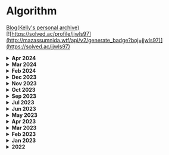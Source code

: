 # Algorithm

[Blog(Kelly's personal archive)](https://junmusu.tistory.com)  
[![https://solved.ac/profile/jjwls97](http://mazassumnida.wtf/api/v2/generate_badge?boj=jjwls97)](https://solved.ac/jjwls97)

<details>
  <summary>
    <b>Apr 2024</b>
  </summary>

### Apr 5, 2024
- BOJ4803: 트리 - Python

</details>

<details>
  <summary>
    <b>Mar 2024</b>
  </summary>

### Mar 22, 2024
- BOJ 1414: 불우이웃돕기 - Swift
- BOJ 1368: 물대기 - Swift
- BOJ 18223: 민준이와 마산 그리고 건우 - Swift

### Mar 21, 2024
- Programmers: 데이터 분석 - Python
- Programmers: 붕대 감기 - Python
- Programmers: 이웃한 칸 - Python

### Mar 19, 2024
- Programmers: 폰켓몬 - Python
- Programmers: 같은 숫자는 싫어 - Python
- Programmers: 완주하지 못한 선수 - Python

### Mar 18, 2024
- Programmers: 가장 큰 정사각형 찾기 - Swift
- Programmers: 가장 많이 받은 선물 - Swift

### Mar 15, 2024
- Programmers: 문자열 압축 - Swift

### Mar 4, 2024
- BOJ 1005: ACM Craft - C++

### Mar 1, 2024
- BOJ 11054: 가장 긴 바이토닉 부분 수열 - Swift

</details>

<details>
  <summary>
    <b>Feb 2024</b>
  </summary>

### Feb 25, 2024
- BOJ 17144: 미세먼지 안녕! - Swift

### Feb 24, 2024
- BOJ 17070: 파이프 옮기기 1 - Swift

### Feb 22, 2024
- BOJ 13172: Σ - Swift ▲
- BOJ 15666: N과 M(12) - Swift

### Feb 19, 2024
- BOJ 12851: 숨바꼭질 2 - Swift

### Feb 18, 2024
- BOJ 2096: 내려가기 - Swift
- BOJ 2448: 별 찍기 - 11 - Swift

### Feb 16, 2024
- BOJ 18110: solved.ac - C++

### Feb 12, 2024
- BOJ 21736: 헌내기는 친구가 필요해 - Swift
- BOJ 20529: 가장 가까운 세 사람의 심리적 거리 - Swift

### Feb 11, 2024
- BOJ 14940: 쉬운 최단거리 - Swift

</details>

<details>
  <summary>
    <b>Dec 2023</b>
  </summary>

### Dec 19, 2023
- BOJ 13424: 비밀 모임 - Swift

### Dec 8, 2023
- Programmers: 수식 최대화 - Swift

### Dec 7, 2023
- BOJ 2638: 치즈 - Swift
- BOJ 13275: 가장 긴 팰린드롬 부분 문자열 - Swift
- Programmers: 달리기 경주 - Swift

### Dec 6, 2023
- BOJ 2146: 다리 만들기 - Swift

### Dec 5, 2023
- BOJ 2252: 줄 세우기 - C++
- BOJ 2473: 세 용액 - C++

### Dec 4, 2023
- BOJ 27172: 수 나누기 게임 - Swift

### Dec 3, 2023
- BOJ 2143: 두 배열의 합 - Swift

### Dec 2, 2023
- BOJ 17404: RGB거리2 - Swift
- BOJ 2580: 스도쿠 - Swift

### Dec 1, 2023
- BOJ 2239: 스도쿠 - Swift

</details>

<details>
  <summary>
    <b>Nov 2023</b>
  </summary>

### Nov 30, 2023
- BOJ 9466: 텀 프로젝트 - Swift

### Nov 27, 2023
- BOJ 1253: 좋다 - Swift

### Nov 25, 2023
- BOJ 14497: 주난의 난(難) - Swift

### Nov 24, 2023
- BOJ 2636: 치즈 - Swift

</details>

<details>
  <summary>
    <b>Oct 2023</b>
  </summary>

### Oct 13, 2023
- BOJ 1445: 일요일 아침의 데이트 - Swift

### Oct 12, 2023
- BOJ 1719: 택배 - Swift

### Oct 11, 2023
- BOJ 10942: 팰린드롬? - C++

### Oct 9, 2023
- BOJ 11657: 타임머신 - Swift
- BOJ 1956: 운동 - Swift

### Oct 8, 2023
- BOJ 1039: 교환 - Swift

### Oct 5, 2023
- BOJ 2647: 용액 - Swift

</details>

<details>
  <summary>
    <b>Sep 2023</b>
  </summary>

### Sep 21, 2023
- BOJ 11066: 파일 합치기 - Swift

### Sep 20, 2023
- BOJ 1655: 가운데를 말해요 - C++
- BOJ 7579: 앱 - Swift

### Sep 13, 2023
- BOJ 9084: 동전 - Swift
- BOJ 2660: 회장뽑기 - Swift

### Sep 7, 2023
- BOJ 2573: 빙산 - Swift
- BOJ 9205: 맥주 마시면서 걸어가기 - Swift

</details>

<details>
  <summary>
    <b>Jul 2023</b>
  </summary>

### Jul 9, 2023
- BOJ 2493: 탑 - Swift
- BOJ 17298: 오큰수 - C++/Swift

### Jul 8, 2023
- BOJ 2293: 동전 1 - Swift

### Jul 7, 2023
- BOJ 1939: 중량 제한 - Swift

### Jul 6, 2023
- BOJ 16234: 인구 이동 - Swift
- BOJ 1520: 내리막길 - Swift

### Jul 5, 2023
- BOJ 14502: 연구소 - Swift
- BOJ 6087: 레이저 통신 - Swift
</details>

<details>
  <summary>
    <b>Jun 2023</b>
  </summary>

### Jun 22, 2023
- BOJ 1987: 알파벳 - Swift

### Jun 20, 2023
- BOJ 14916: 거스름돈 - Swift
- BOJ 2812: 크게 만들기 - Swift

### Jun 19, 2023
- BOJ 6603: 로또 - Swift

### Jun 16, 2023
- BOJ 1049: 기타줄 - Swift
- BOJ 11000: 강의실 배정 - Swift

### Jun 13, 2023
- BOJ 1202: 보석 도둑 - Swift
- BOJ 1744: 수 묶기 - Swift
- BOJ 14888: 연산자 끼워넣기 - Python

### Jun 11, 2023
- BOJ 1946: 신입 사원 - C++

### Jun 8, 2023
- BOJ 1715: 카드 정렬하기 - Swift

### Jun 7, 2023
- BOJ 13305: 주유소 - Swift
- BOJ 10610: 30 - Swift

### Jun 6, 2023
- BOJ 1026: 보물 - Swift
- BOJ 2217: 로프 - Swift
- BOJ 1789: 수들의 합 - Swift

### Jun 5, 2023
- BOJ 16120: PPAP - Swift, Python

### Jun 4, 2023
- BOJ 1786: 찾기 - C++

### Jun 3, 2023
- BOJ 5582: 공통 부분 문자열 - C++
- BOJ 1958: LCS3 - C++

### Jun 2, 2023
- BOJ 10799: 쇠막대기 - Swift

### Jun 1, 2023
- BOJ 20291: 파일 정리 - Swift
- BOJ 20920: 영단어 암기는 괴로워 - Swift

</details>

<details>
  <summary>
    <b>May 2023</b>
  </summary>

### May 31, 2023
- BOJ 2607: 비슷한 단어 - Swift

### May 30, 2023
- BOJ 14725: 개미굴 - Swift

### May 29, 2023
- BOJ 9996: 한국이 그리울땐 서버에 접속하지 - Swift

### May 27, 2023
- BOJ 1213: 팰린드롬 만들기 - Swift
- BOJ 12904: A와 B - Swift
- BOJ 17609: 회문 - Swift

### May 26, 2023
- BOJ 14425: 문자열 집합 - Swift
- BOJ 17412: 단어 뒤집기2 - Swift
- BOJ 11478: 서로 다른 부분 문자열의 개수 - Python

### May 25, 2023
- BOJ 12891: DNA비밀번호 - Swift

### May 24, 2023
- BOJ 1439: 뒤집기 - Swift
- BOJ 4358: 생태학 - Swift
- BOJ 1254: 팰린드롬 만들기 - Swift
- BOJ 9935: 문자열 폭발 - C++

### May 23, 2023
- BOJ 1158: 요세푸스 문제 - Swift
- BOJ 2156: 포도주 시식 - Swift
- BOJ 10844: 쉬운 계단 수 - Swift ▲
- BOJ 1010: 다리 놓기 - Swift

### May 22, 2023
- BOJ 1316: 그룹 단어 체커 - Swift
- BOJ 1193: 분수 찾기 - Swift
- BOJ 1912: 연속합 - Swift

### May 21, 2023
- BOJ 4673: 셀프 넘버 - C++
- BOJ 1065: 한수 - C++

### May 17, 2023
- BOJ 21924: 도시 건설 - C++

### May 16, 2023
- BOJ 7785: 회사에 있는 사람 - Swift
- BOJ 1181: 단어 정렬 - Swift

### May 15, 2023
- BOJ 17396: 백도어 - Swift

### May 14, 2023
- BOJ 20007: 떡 돌리기 - Swift

### May 10, 2023
- BOJ 10282: 해킹 - Swift
- BOJ 18352: 특정 거리의 도시 찾기 - Swift

### May 9, 2023
- Programemrs: 양궁 대회 - Swift
- Programmers: 과제 진행하기 - Swift

### May 8, 2023
- Programmers: 이모티콘 할인 행사 - Swift

### May 7, 2023
- Programmers: 혼자서 하는 틱택토 - Swift

### May 6, 2023
- Programmers: 요격 시스템 - Swift
- Programmers: 두 원 사이의 정수 쌍 - Swift

### May 5, 2023
- Programmers: 우박수열 정적분 - Swift
- Programmers: N-queen - Swift

### May 4, 2023
- Programmers: 디펜스 게임 - Swift

### May 3, 2023
- Programmers: 광물 캐기 - Swift
- Programmers: 미로 탈출 - Swift
- Programmers: 시소 짝꿍 - Swift

### May 2, 2023
- Programmers: 테이블 해시 함수 - Swift
- Programmers: 혼자 놀기의 달인 - Swift

### May 1, 2023
- Programmers: 숫자 카드 나누기 - Swift

</details>

<details>
  <summary>
    <b>Apr 2023</b>
  </summary>

### Apr 30, 2023
- Programmers: 마법의 엘리베이터 - Swift
- Programmers: 하노이의 탑 - Swift

### Apr 28, 2023
- Programmers: 거리두기 확인하기 - Swift
- Programmers: 점 찍기 - Swift
- Programmers: 멀쩡한 사각형 - Swift
- Programmers: 호텔 대실 - Swift
- BOJ5972: 택배 배송 - Swift

### Apr 27, 2023
- Programmers: 무인도 여행 - Swift
- Programmers: 전력망을 둘로 나누기 - Swift

### Apr 26, 2023
- Programmers: 행렬 테두리 회전하기 - Swift
- Programmers: 배달 - Swift

### Apr 25, 2023
- Programmers: 연속된 부분 수열의 합 - Swift
- Programmers: [3차] 방금그곡 - Swift
- Programmers: 괄호 변환 - Swift
- BOJ2407: 조합 - Swift

### Apr 24, 2023
- Programmers: 두 큐 합 같게 만들기 - Swift
- Programmers: 괄호 변환 - Swift
- Programmers: 택배상자 - Swift
- BOJ 1339: 단어 수학 - Swift

### Apr 23, 2023
- Programmers: 메뉴 리뉴얼 - Swift
- Programmers: 삼각 달팽이 - Swift
- Programmers: 큰 수 만들기 - Swift

### Apr 22, 2023
- Programmers: 쿼드압축 후 개수 세기 - Swift
- Programmers: 롤케이크 자르기 - Swift

### Apr 21, 2023
- Programmers: 소수 찾기 - Swift

### Apr 20, 2023
- Programmers: 가장 큰 수 - Swift
- Programmers: 숫자 변환하기 - Swift

### Apr 19, 2023
- Programmers: 뒤에 있는 큰 수 찾기 - Swift
- Programmers: 2개 이하로 다른 비트 - Swift
- Programmers: 다리를 지나는 트럭 - Swift
- BOJ 1011: Fly me to the Alpha Centauri - Swift
- BOJ 20928: 걷는 건 귀찮아 - Swift

### Apr 18, 2023
- Programmers: [1차] 프렌즈4블록 - Swift

### Apr 17, 2023
- Programmers: [3차] 파일명 정렬 - Swift

### Apr 14, 2023
- BOJ 1647: 도시 분할 계획 - C++
- BOJ 4485: 녹색 옷 입은 애가 젤다지? - Swift
- BOJ 5052: 전화번호 목록 - Swift

### Apr 13, 2023
- Programmers: 모음사전 - Swift
- Programmers: 땅따먹기 - Swift
- Programmers: 스킬트리 - Swift
- Programmers: 방문 길이 - Swift
- BOJ 1992: 네트워크 연결 - Swift

### Apr 12, 2023
- Programmers: 오픈채팅방 - Swift
- Programmers: 주차 요금 계산 - Swift

### Apr 11, 2023
- Programmers: 할인 행사 - Swift
- Programmers: [3차] 압축 - Swift
- Programmers: [3차] n진수 게임 - Swift

### Apr 9, 2023
- Programmers: 피로도 - Swift
- Programmers: k진수에서 소수 개수 구하기 - Swift
- Programmers: 타겟 넘버 - Swift

### Apr 8, 2023
- Programmers: 프린터 - Swift
- Programmers: 뉴스 클러스터링 - Swift

### Apr 7, 2023
- Programmers: n^2 배열 자르기 - Swift
- Programmers: 기능개발 - Swift

### Apr 6, 2023
- Programmers: [1차] 캐시 - Swift
- Programmers: 연속 부분 수열 합의 개수  - Swift
- Programmers: 위장 - Swift
- Programmers: 튜플 - Swift

### Apr 5, 2023
- Programmers: 귤 고르기 - Swift
- Programmers: 괄호 회전하기 - Swift

### Apr 4, 2023
- Programmers: 점프와 순간 이동 - Swift
- Programmers: 멀리 뛰기 - Swift
- Programmers: H-Index - Swift

### Apr 3, 2023
- Programmers: 개인정보 수집 유효기간 - Swift
- Programmers: 대충 만든 자판 - Swift
- Programmers: 둘만의 암호 - Swift
- Programmers: 문자열 나누기 - Swift
- Programmers: 옹알이(2) - Swift
- Programmers: 햄버거 만들기 - Swift

### Apr 2, 2023
- Programmers: 명예의 전당(1) - Swift
- Programmers: 추억 점수 - Swift
- Programmers: 기사단원의 무기 - Swift
- Programmers: 카드 뭉치 - Swift
- Programmers: 숫자 짝궁 - Swift

### Apr 1, 2023
- Programmers: 크기가 작은 부분문자열 - Swift
- Programmers: 콜라 문제 - Swift
- Programmers: 푸드 파이트 대회 - Swift
- Programmers: 가장 가까운 같은 글자 - Swift
- Programmers: 과일 장수 - Swift

</details>

<details>
  <summary>
    <b>Mar 2023</b>
  </summary>

### Mar 31, 2023
- Programmers: 삼총사 - Swift

### Mar 30, 2023
- Programmers: 덧칠하기 - Python

### Mar 29, 2023
- Programmers: 바탕화면 정리 - Swift

### Mar 28, 2023
- BOJ 1167 - Swift
- BOJ 1918 - Swift
- BOJ 11444 - Swift
- BOJ 1865 - Swift

### Mar 27, 2023
- BOJ 2206 - Swift

### Mar 25, 2023
- BOJ 1967 - Swift
- BOJ 11404 - Swift

### Mar 24, 2023
- BOJ 9251 - Swift

### Mar 23, 2023
- BOJ 1149 - Swift
- BOJ 1629 - Swift
- BOJ 9465 - Swift
- BOJ 15657 - Swift
- BOJ 15663 - Swift
- BOJ 16953 - Swift

### Mar 22, 2023
- BOJ 14500 - Swift
- BOJ 15654 - Swift

### Mar 21, 2023
- BOJ 6064 - Python
- BOJ 5525 - Python
- BOJ 7662 - Swift

### Mar 20, 2023
- BOJ 11403 - Python
- BOJ 1389 - Python
- BOJ 13418 - Swift

### Mar 19, 2023
- BOJ 1003 - Swift
- BOJ 9461 - Swift
- BOJ 11724 - Swift
- BOJ 1780 - Swift
- BOJ 1541 - Swift

### Mar 18, 2023
- BOJ 11726 - Swift
- BOJ 9095 - Swift
- BOJ 1463 - Swift

### Mar 17, 2023
- BOJ 11727 - Swift
- BOJ 1620 - Swift
- BOJ 17626 - Swift
- BOJ 2579 - Swift

### Mar 16, 2023
- BOJ 17219 - Swift

### Mar 15, 2023
- BOJ 9375 - Swift

### Mar 14, 2023
- BOJ 1074 - Swift

### Mar 13, 2023
- BOJ 10866 - Python
- BOJ 11650 - Python
- BOJ 11651 - Python

### Mar 12, 2023
- BOJ 1966 - Swift
- BOJ 18111 - Swift
- BOJ 2164 - Swift
- BOJ 2839 - Swift
- BOJ 9012 - Swift
- BOJ 10773 - Swift
- BOJ 10845 - Swift
- BOJ 1181 - Swift
- BOJ 2751 - Swift
- BOJ 10814 - Swift

### Mar 11, 2023
- BOJ 3190 - Swift
- BOJ 16236 - Swift

### Mar 10, 2023
- BOJ 9370 - Swift
- BOJ 15686 - Swift

### Mar 8, 2023
- BOJ 2211 - Swift

### Mar 7, 2023
- BOJ 14938 - Python

### Mar 6, 2023
- BOJ 14621 - Swift
- BOJ 2665 - Swift
- BOJ 10423 - Swift

### Mar 5, 2023
- BOJ 11779 - Python
- BOJ 11779 - Swift ▲

### Mar 4, 2023
- BOJ 1261 - Python
- BOJ 1238 - Swift
- BOJ 2133 - Swift

### Mar 3, 2023
- BOJ 13549 - Swift
- BOJ 1916 - Swift
- BOJ 1427 - Swift

### Mar 2, 2023
- BOJ 1504 - Swift

### Mar 1, 2023
- BOJ 11279 - Swift
- BOJ 1927 - Swift
- BOJ 1753 - Swift
  
</details>

<details>
  <summary>
    <b>Feb 2023</b>
  </summary>

### Feb 28, 2023
- BOJ 12738 - C++
- BOJ 14002 - C++ LIS O(n²)
- BOJ 14003 - C++ LIS O(nlogn)

### Feb 27, 2023
- BOJ 11053 - Swift LIS O(n²)
- BOJ 12015 - C++ LIS O(nlogn)

### Feb 26, 2023
- BOJ 1932 - Swift
- BOJ 12865 - Swift
- BOJ 1644 - Swift
- BOJ 2470 - Swift

### Feb 25, 2023
- BOJ 2630 - Swift
- BOJ 1992 - Swift
- BOJ 10830 - Swift

### Feb 24, 2023
- BOJ 6497 - Python
- BOJ 16398 - Swift

### Feb 23, 2023
- BOJ 1197 - Swift
- BOJ 4386 - Swift
- BOJ 1774 - Swift

### Feb 22, 2023
- BOJ 4195 - Swift
- BOJ 20040 - Swift
- BOJ 1043 - Swift

### Feb 21, 2023
- BOJ 1976 - Python
- BOJ 1717 - Python

### Feb 20, 2023
- BOJ 2606 - Python

### Feb 17, 2023
- BOJ 1764 - Python
- BOJ 9019 - C++

### Feb 15, 2023
- BOJ 5430 - Python

### Feb 13, 2023
- BOJ 11047 - Python

### Feb 12, 2023
- BOJ 1107 - Swift

### Feb 11, 2023
- BOJ 10026 - Swift

### Feb 10, 2023
- BOJ 2263 - Python

### Feb 9, 2023
- BOJ 5639 - Python

### Feb 8, 2023
- BOJ 1707 - Python

### Feb 7, 2023
- BOJ 16928 - Python

### Feb 5, 2023
- BOJ 7569 - Python

### Feb 4, 2023
- BOJ 1012 - Python

### Feb 3, 2023
- BOJ 14889 - Python
- BOJ 1991 - Python

### Feb 2, 2023
- BOJ 11725 - Python
- BOJ 14888 - Python

### Feb 1, 2023
- BOJ 9663 - Python
</details>

<details>
  <summary>
    <b>Jan 2023</b>
  </summary>

### Jan 31, 2023
- BOJ 15651 - Python
- BOJ 15652 - Python

### Jan 30, 2023
- BOJ 15649 - Python
- BOJ 15650 - Python

### Jan 25, 2023
- BOJ 2563 - Python

### Jan 24, 2023
- BOJ 2559 - Python

### Jan 23, 2023
- BOJ 1436 - Python
- BOJ 2615 - Python

### Jan 22, 2023
- BOJ 11659 - Python

### Jan 21, 2023
- BOJ 4949 - Python
- BOJ 1806 - Python

### Jan 20, 2023
- BOJ 1874 - Python
- BOJ 10828 - Python

### Jan 19, 2023
- BOJ 2110 - Python
- BOJ 1300 - Python ▲
- BOJ 11660 - Python
- BOJ 25682 - Python

### Jan 18, 2023
- BOJ 16401 - Python ▲

### Jan 17, 2023
- BOJ 7795 - Python

### Jan 16, 2023
- BOJ 13706 - Python

### Jan 15, 2023
- BOJ 2417 - Python

### Jan 14, 2023
- BOJ 2776 - Python

### Jan 13, 2023
- BOJ 1072 - Python
- BOJ 2343 - Python

### Jan 12, 2023
- BOJ 10815 - Python
- BOJ 2512 - Python

### Jan 11, 2023
- BOJ 2805 - Python
- BOJ 1920 - Python
- BOJ 1654 - Python
</details>

<details>
  <summary>
    <b>2022</b>
  </summary>

### Dec 21, 2022
- BOJ 2468 - Python

### Dec 04, 2022
- BOJ 2581 - Python

### Nov 17, 2022
- BOJ 3055 - Python
- BOJ 1726 - Python

### Nov 10, 2022
- BOJ 1193 - Python
- BOJ 1712 - Python

### Nov 9, 2022
- BOJ 7576 - Python

### Nov 7, 2022
- BOJ 1697 - Python

### Nov 6, 2022
- BOJ 10451 - Python
- BOJ 2331 - Python
- BOJ 2667 - Python

### Nov 5, 2022
- BOJ 1260 - Python
- BOJ 2178 - Python

### Nov 4, 2022
- Programmers 행렬의 곱셈 - Swift

### Oct 3, 2022
- Programmers 예상 대진표 - Swift

### Oct 2, 2022
- Programmers N개의 최소공배수 - Swift

### Sep 30, 2022
- Programmers 영어 끝말잇기 - Swift
- Programmers 짝지어 제거하기 - Swift

### Sep 29, 2022
- BOJ 4530 - C++

### Sep 28, 2022
- Programmers 카펫 - Swift

### Sep 27, 2022
- Programmers 이진 변환 반복하기 - Swift
- Programmers 최솟값 만들기 - Swift
- Programmers 올바른 괄호 - Swift
- Programmers 피보나치 수 - Swift
- Programmers 다음 큰 숫자 - Swift

### Sep 26, 2022
- Programmers 신고 결과 받기 - Swift ▲
- Programmers 최댓값과 최솟값 - Swift
- Programmers JadenCase 문자열 만들기 - Swift

### Sep 25, 2022
- Programmers 크레인 인형뽑기 게임 - Swift
- Programmers 신규 아이디 추천 - Swift ▲
- Programmers 성격 유형 검사하기 - Swift

### Sep 24, 2022
- Programmers 키패드 누르기 - Swift

### Sep 22, 2022
- Programmers 다트 게임 - Swift
- Programmers 로또의 최고 순위와 최저 순위 - Swift
- Programmers 체육복 - Swift ▲

### Sep 21, 2022
- Programmers 실패율 - Swift

### Sep 20, 2022
- BOJ 10816 - C++

### Sep 19, 2022
- Programmers 예산 - Swift
- Programmers 3진법 뒤집기 - Swift
- Programmers 최소직사각형 - Swift
- Programmers 숫자 문자열과 영단어 - Swift
- Programmers 두개 뽑아서 더하기 - Swift
- Programmers 2016년 - Swift
- Programmers 모의고사 - Swift
- Programmers 소수 만들기 - Swift

### Sep 18, 2022
- Programmers 정수 내림차순으로 배치하기 - Swift
- Programmers 하샤드 수 - Swift
- Programmers x만큼 간격이 있는 n개의 숫자 - Swift
- Programmers 콜라츠 추측 - Swift
- Programmers 핸드폰 번호 가리기 - Swift
- Programmers 제일 작은 수 제거하기 - Swift
- Programmers 음양 더하기 - Swift
- Programmers 없는 숫자 더하기 - Swift
- Programmers 내적 - Swift
- Programmers 약수의 개수와 덧셈 - Swift
- Programmers 행렬의 덧셈 - Swift
- Programmers 직사각형 별찍기 - Swift
- Programmers 최대공약수와 최소공배수 - Swift

### Sep 16, 2022
- Programmers 정수 제곱근 판별 - Swift

### Sep 15, 2022
- Programmers 짝수와 홀수 - Swift
- Programmers 평균 구하기 - Swift

### Aug 7, 2022
- Programmers 자연수 뒤집어 배열로 만들기 - Swift
- Programmers 자릿수 더하기 - Swift
- Programmers 이상한 문자 만들기 - Swift

### Aug 5, 2022
- Programmers 약수의 합 - Swift
- Programmers 시저 암호 - Swift
- Programmers 수박수박수박수박수박수? - Swift
- Programmers 문자열을 정수로 바꾸기 - Swift

### Aug 4, 2022
- Programmers 소수 찾기 - Swift
- Programmers 서울에서 김서방 찾기 - Swift
- Programmers 문자열 다루기 기본 - Swift
- Programmers 문자열 내림차순으로 배치하기 - Swift
- Programmers 문자열 내 p와 y의 개수 - Swift
- Programmers 문자열 내 마음대로 정렬하기 - Swift

### Aug 3, 2022
- Programmers 두 정수 사이의 합 - Swift

### Aug 2, 2022
- Programmers 나누어 떨어지는 숫자 배열 - Swift

### Jul 27, 2022
- Programmers 가운데 글자 가져오기 - Swift

### Jul 26, 2022
- Programmers 비밀 지도 - Swift
- Programmers 나머지가 1이 되는 수 찾기 - Swift
- Programmers 부족한 금액 계산하기 - Swift

### Jul 24, 2022
- BOJ 10986 - Python
- BOJ 1931 - Python
- BOJ 2108 - C++

### Jul 23, 2022
- BOJ 1018 - C++
- BOJ 17478 - C++

### Jul 22, 2022
- BOJ 23567 - C++
- BOJ 2447 - Python
</details>